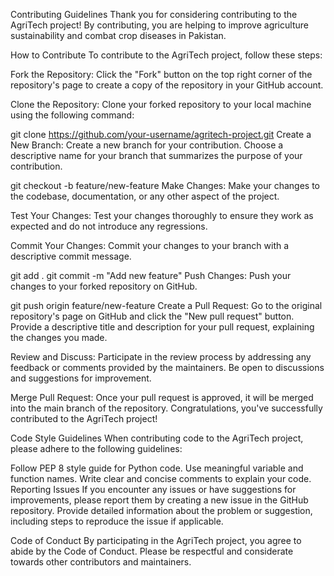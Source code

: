 Contributing Guidelines
Thank you for considering contributing to the AgriTech project! By contributing, you are helping to improve agriculture sustainability and combat crop diseases in Pakistan.

How to Contribute
To contribute to the AgriTech project, follow these steps:

Fork the Repository: Click the "Fork" button on the top right corner of the repository's page to create a copy of the repository in your GitHub account.

Clone the Repository: Clone your forked repository to your local machine using the following command:

git clone https://github.com/your-username/agritech-project.git
Create a New Branch: Create a new branch for your contribution. Choose a descriptive name for your branch that summarizes the purpose of your contribution.


git checkout -b feature/new-feature
Make Changes: Make your changes to the codebase, documentation, or any other aspect of the project.

Test Your Changes: Test your changes thoroughly to ensure they work as expected and do not introduce any regressions.

Commit Your Changes: Commit your changes to your branch with a descriptive commit message.


git add .
git commit -m "Add new feature"
Push Changes: Push your changes to your forked repository on GitHub.

git push origin feature/new-feature
Create a Pull Request: Go to the original repository's page on GitHub and click the "New pull request" button. Provide a descriptive title and description for your pull request, explaining the changes you made.

Review and Discuss: Participate in the review process by addressing any feedback or comments provided by the maintainers. Be open to discussions and suggestions for improvement.

Merge Pull Request: Once your pull request is approved, it will be merged into the main branch of the repository. Congratulations, you've successfully contributed to the AgriTech project!

Code Style Guidelines
When contributing code to the AgriTech project, please adhere to the following guidelines:

Follow PEP 8 style guide for Python code.
Use meaningful variable and function names.
Write clear and concise comments to explain your code.
Reporting Issues
If you encounter any issues or have suggestions for improvements, please report them by creating a new issue in the GitHub repository. Provide detailed information about the problem or suggestion, including steps to reproduce the issue if applicable.

Code of Conduct
By participating in the AgriTech project, you agree to abide by the Code of Conduct. Please be respectful and considerate towards other contributors and maintainers.
